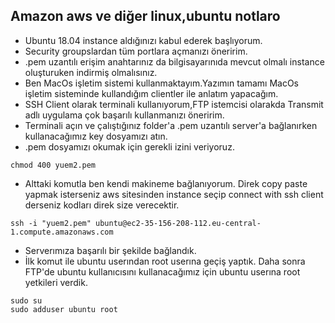 ## Amazon aws ve diğer linux,ubuntu notlaro

- Ubuntu 18.04 instance aldığınızı kabul ederek başlıyorum.
- Security groupslardan tüm portlara açmanızı öneririm.
- .pem uzantılı erişim anahtarınız da bilgisayarınıda mevcut olmalı instance oluşturuken indirmiş olmalısınız.
- Ben MacOs işletim sistemi kullanmaktayım.Yazımın tamamı MacOs işletim sisteminde kullandığım clientler ile anlatım yapacağım.
- SSH Client olarak terminali kullanıyorum,FTP istemcisi olarakda Transmit adlı uygulama çok başarılı kullanmanızı öneririm.
- Terminali açın ve çalıştığınız folder'a .pem uzantılı server'a bağlanırken kullanacağımız key dosyamızı atın.
- .pem dosyamızı okumak için gerekli izini veriyoruz.
```
chmod 400 yuem2.pem
```
- Alttaki komutla ben kendi makineme bağlanıyorum. Direk copy paste yapmak isterseniz aws sitesinden instance seçip connect with ssh client derseniz kodları direk size verecektir.
```
ssh -i "yuem2.pem" ubuntu@ec2-35-156-208-112.eu-central-1.compute.amazonaws.com
```
- Serverımıza başarılı bir şekilde bağlandık.
- İlk komut ile ubuntu userından root userına geçiş yaptık. Daha sonra FTP'de ubuntu kullanıcısını kullanacağımız için ubuntu userına root yetkileri verdik.
```
sudo su
sudo adduser ubuntu root
```